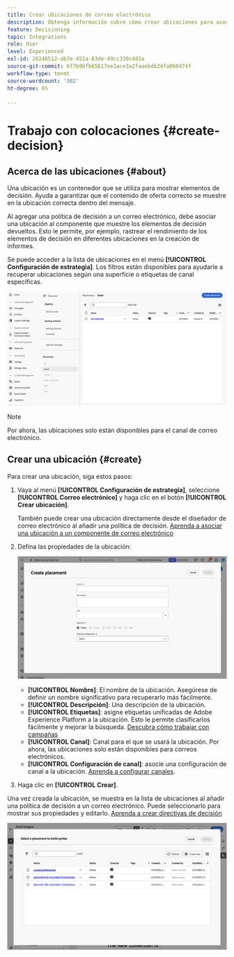 ```yaml
---
title: Crear ubicaciones de correo electrónico
description: Obtenga información sobre cómo crear ubicaciones para asociarlas a políticas de decisión en correos electrónicos.
feature: Decisioning
topic: Integrations
role: User
level: Experienced
exl-id: 20246512-ab7e-451a-83de-49cc339c481a
source-git-commit: 6f7b9bfb65617ee1ace3a2faaebdb24fa068d74f
workflow-type: tm+mt
source-wordcount: '302'
ht-degree: 6%

---
```


# Trabajo con colocaciones {#create-decision}

## Acerca de las ubicaciones {#about}

Una ubicación es un contenedor que se utiliza para mostrar elementos de decisión. Ayuda a garantizar que el contenido de oferta correcto se muestre en la ubicación correcta dentro del mensaje.

Al agregar una política de decisión a un correo electrónico, debe asociar una ubicación al componente que muestre los elementos de decisión devueltos. Esto le permite, por ejemplo, rastrear el rendimiento de los elementos de decisión en diferentes ubicaciones en la creación de informes.

Se puede acceder a la lista de ubicaciones en el menú **[!UICONTROL Configuración de estrategia]**. Los filtros están disponibles para ayudarle a recuperar ubicaciones según una superficie o etiquetas de canal específicas.

![](assets/placements-list.png)

>[!NOTE]
>
>Por ahora, las ubicaciones solo están disponibles para el canal de correo electrónico.

## Crear una ubicación {#create}

Para crear una ubicación, siga estos pasos:

1. Vaya al menú **[!UICONTROL Configuración de estrategia]**, seleccione **[!UICONTROL Correo electrónico]** y haga clic en el botón **[!UICONTROL Crear ubicación]**.

   También puede crear una ubicación directamente desde el diseñador de correo electrónico al añadir una política de decisión. [Aprenda a asociar una ubicación a un componente de correo electrónico](../experience-decisioning/create-decision.md#save)

1. Defina las propiedades de la ubicación:

   ![](assets/placement-create.png)

   * **[!UICONTROL Nombre]**: El nombre de la ubicación. Asegúrese de definir un nombre significativo para recuperarlo más fácilmente.
   * **[!UICONTROL Descripción]**: Una descripción de la ubicación.
   * **[!UICONTROL Etiquetas]**: asigne etiquetas unificadas de Adobe Experience Platform a la ubicación. Esto le permite clasificarlos fácilmente y mejorar la búsqueda. [Descubra cómo trabajar con campañas](../start/search-filter-categorize.md#tags)
   * **[!UICONTROL Canal]**: Canal para el que se usará la ubicación. Por ahora, las ubicaciones solo están disponibles para correos electrónicos.
   * **[!UICONTROL Configuración de canal]**: asocie una configuración de canal a la ubicación. [Aprenda a configurar canales](../configuration/channel-surfaces.md).

1. Haga clic en **[!UICONTROL Crear]**.

Una vez creada la ubicación, se muestra en la lista de ubicaciones al añadir una política de decisión a un correo electrónico. Puede seleccionarlo para mostrar sus propiedades y editarlo. [Aprenda a crear directivas de decisión](../experience-decisioning/create-decision.md)

![](assets/placement-list.png)
